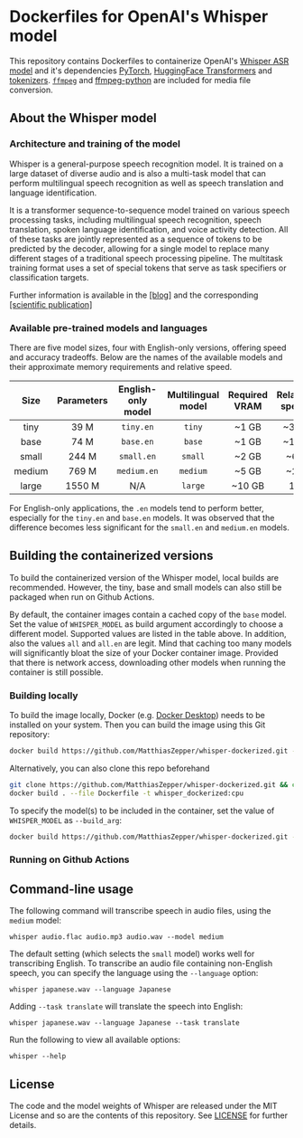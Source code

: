 # Dockerfiles for OpenAI's Whisper model

This repository contains Dockerfiles to containerize OpenAI's [Whisper ASR model](https://github.com/openai/whisper) and it's dependencies [PyTorch](https://pytorch.org/), [HuggingFace Transformers](https://huggingface.co/docs/transformers/index) and [tokenizers](https://pypi.org/project/tokenizers/). [`ffmpeg`](https://ffmpeg.org/) and [ffmpeg-python](https://github.com/kkroening/ffmpeg-python) are included for media file conversion.

## About the Whisper model

### Architecture and training of the model

Whisper is a general-purpose speech recognition model. It is trained on a large dataset of diverse audio and is also a multi-task model that can perform multilingual speech recognition as well as speech translation and language identification.

It is a transformer sequence-to-sequence model trained on various speech processing tasks, including multilingual speech recognition, speech translation, spoken language identification, and voice activity detection. All of these tasks are jointly represented as a sequence of tokens to be predicted by the decoder, allowing for a single model to replace many different stages of a traditional speech processing pipeline. The multitask training format uses a set of special tokens that serve as task specifiers or classification targets.

Further information is available in the [[blog]](https://openai.com/blog/whisper) and the corresponding [[scientific publication]](https://cdn.openai.com/papers/whisper.pdf)

### Available pre-trained models and languages

There are five model sizes, four with English-only versions, offering speed and accuracy tradeoffs. Below are the names of the available models and their approximate memory requirements and relative speed. 


|  Size  | Parameters | English-only model | Multilingual model | Required VRAM | Relative speed |
|:------:|:----------:|:------------------:|:------------------:|:-------------:|:--------------:|
|  tiny  |    39 M    |     `tiny.en`      |       `tiny`       |     ~1 GB     |      ~32x      |
|  base  |    74 M    |     `base.en`      |       `base`       |     ~1 GB     |      ~16x      |
| small  |   244 M    |     `small.en`     |      `small`       |     ~2 GB     |      ~6x       |
| medium |   769 M    |    `medium.en`     |      `medium`      |     ~5 GB     |      ~2x       |
| large  |   1550 M   |        N/A         |      `large`       |    ~10 GB     |       1x       |

For English-only applications, the `.en` models tend to perform better, especially for the `tiny.en` and `base.en` models. It was observed that the difference becomes less significant for the `small.en` and `medium.en` models.

## Building the containerized versions

To build the containerized version of the Whisper model, local builds are recommended. However, the tiny, base and small models can also still be packaged when run on Github Actions.

By default, the container images contain a cached copy of the `base` model. Set the value of `WHISPER_MODEL` as build argument accordingly to choose a different model. Supported values are listed in the table above. In addition, also the values `all` and `all.en` are legit. Mind that caching too many models will significantly bloat the size of your Docker container image. Provided that there is network access, downloading other models when running the container is still possible.

### Building locally

To build the image locally, Docker (e.g. [Docker Desktop](https://docs.docker.com/desktop)) needs to be installed on your system. Then you can build the image using this Git repository:

```bash
docker build https://github.com/MatthiasZepper/whisper-dockerized.git -t whisper_dockerized:cpu
```

Alternatively, you can also clone this repo beforehand

```bash
git clone https://github.com/MatthiasZepper/whisper-dockerized.git && cd whisper-dockerized
docker build . --file Dockerfile -t whisper_dockerized:cpu
```

To specify the model(s) to be included in the container, set the value of `WHISPER_MODEL` as `--build_arg`:

```bash
docker build https://github.com/MatthiasZepper/whisper-dockerized.git -t whisper_dockerized:cpu --build-arg WHISPER_MODEL=small.en
```

### Running on Github Actions

## Command-line usage

The following command will transcribe speech in audio files, using the `medium` model:

    whisper audio.flac audio.mp3 audio.wav --model medium

The default setting (which selects the `small` model) works well for transcribing English. To transcribe an audio file containing non-English speech, you can specify the language using the `--language` option:

    whisper japanese.wav --language Japanese

Adding `--task translate` will translate the speech into English:

    whisper japanese.wav --language Japanese --task translate

Run the following to view all available options:

    whisper --help

## License

The code and the model weights of Whisper are released under the MIT License and so are the contents of this repository. See [LICENSE](LICENSE) for further details.
